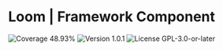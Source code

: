 # Loom | Framework Component

<p>
<!-- Coverage Badge -->
<img src="https://img.shields.io/badge/Coverage-48.93%25-cb891c" alt="Coverage 48.93%">
<!-- Version Badge -->
<img src="https://img.shields.io/badge/Version-1.0.1-blue" alt="Version 1.0.1">
<!-- License Badge -->
<img src="https://img.shields.io/badge/License-GPL--3.0--or--later-40adbc" alt="License GPL-3.0-or-later">
</p>